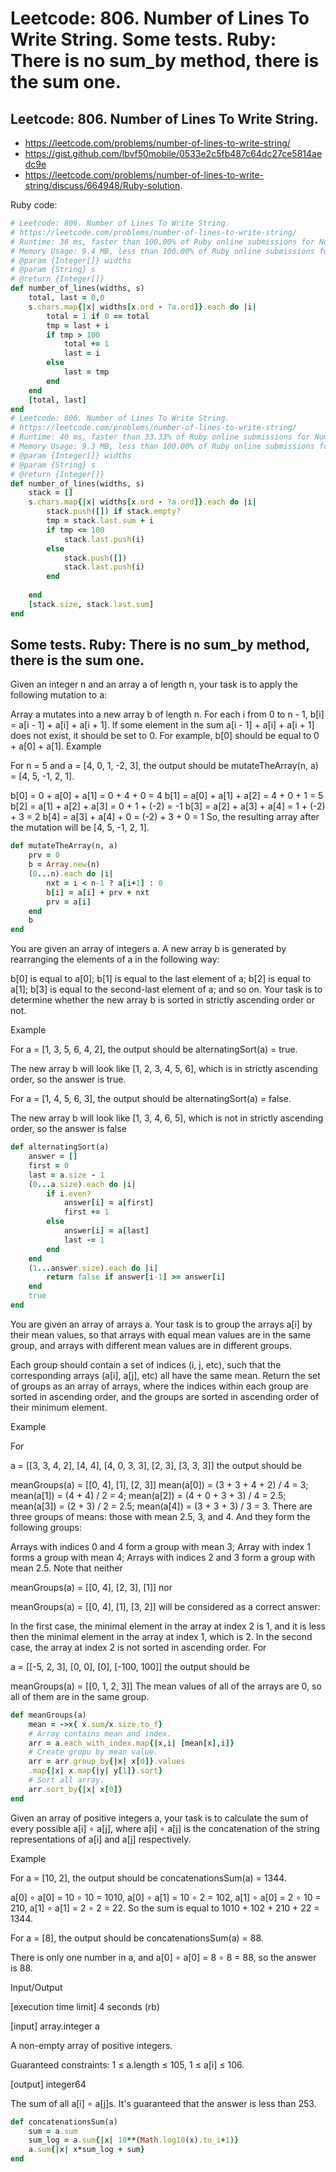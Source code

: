 
# Leetcode: 806. Number of Lines To Write String. Some tests. Ruby: There is no sum_by method, there is the sum one. 

## Leetcode: 806. Number of Lines To Write String.

- https://leetcode.com/problems/number-of-lines-to-write-string/
- https://gist.github.com/lbvf50mobile/0533e2c5fb487c64dc27ce5814aedc9e
- https://leetcode.com/problems/number-of-lines-to-write-string/discuss/664948/Ruby-solution.

Ruby code: 
```Ruby
# Leetcode: 806. Number of Lines To Write String.
# https://leetcode.com/problems/number-of-lines-to-write-string/
# Runtime: 36 ms, faster than 100.00% of Ruby online submissions for Number of Lines To Write String.
# Memory Usage: 9.4 MB, less than 100.00% of Ruby online submissions for Number of Lines To Write String.
# @param {Integer[]} widths
# @param {String} s
# @return {Integer[]}
def number_of_lines(widths, s)
    total, last = 0,0
    s.chars.map{|x| widths[x.ord - ?a.ord]}.each do |i|
        total = 1 if 0 == total
        tmp = last + i
        if tmp > 100
            total += 1
            last = i
        else
            last = tmp
        end
    end
    [total, last]
end
# Leetcode: 806. Number of Lines To Write String.
# https://leetcode.com/problems/number-of-lines-to-write-string/
# Runtime: 40 ms, faster than 33.33% of Ruby online submissions for Number of Lines To Write String.
# Memory Usage: 9.3 MB, less than 100.00% of Ruby online submissions for Number of Lines To Write String.
# @param {Integer[]} widths
# @param {String} s
# @return {Integer[]}
def number_of_lines(widths, s)
    stack = []
    s.chars.map{|x| widths[x.ord - ?a.ord]}.each do |i|
        stack.push([]) if stack.empty?
        tmp = stack.last.sum + i
        if tmp <= 100
            stack.last.push(i)
        else
            stack.push([])
            stack.last.push(i)
        end
       
    end
    [stack.size, stack.last.sum]
end
```


## Some tests. Ruby: There is no sum_by method, there is the sum one. 


Given an integer n and an array a of length n, your task is to apply the following mutation to a:

Array a mutates into a new array b of length n.
For each i from 0 to n - 1, b[i] = a[i - 1] + a[i] + a[i + 1].
If some element in the sum a[i - 1] + a[i] + a[i + 1] does not exist, it should be set to 0. For example, b[0] should be equal to 0 + a[0] + a[1].
Example

For n = 5 and a = [4, 0, 1, -2, 3], the output should be mutateTheArray(n, a) = [4, 5, -1, 2, 1].

b[0] = 0 + a[0] + a[1] = 0 + 4 + 0 = 4
b[1] = a[0] + a[1] + a[2] = 4 + 0 + 1 = 5
b[2] = a[1] + a[2] + a[3] = 0 + 1 + (-2) = -1
b[3] = a[2] + a[3] + a[4] = 1 + (-2) + 3 = 2
b[4] = a[3] + a[4] + 0 = (-2) + 3 + 0 = 1
So, the resulting array after the mutation will be [4, 5, -1, 2, 1].

```Ruby
def mutateTheArray(n, a)
    prv = 0
    b = Array.new(n)
    (0...n).each do |i|
        nxt = i < n-1 ? a[i+1] : 0
        b[i] = a[i] + prv + nxt
        prv = a[i]
    end
    b
end
```

You are given an array of integers a. A new array b is generated by rearranging the elements of a in the following way:

b[0] is equal to a[0];
b[1] is equal to the last element of a;
b[2] is equal to a[1];
b[3] is equal to the second-last element of a;
and so on.
Your task is to determine whether the new array b is sorted in strictly ascending order or not.

Example

For a = [1, 3, 5, 6, 4, 2], the output should be alternatingSort(a) = true.

The new array b will look like [1, 2, 3, 4, 5, 6], which is in strictly ascending order, so the answer is true.

For a = [1, 4, 5, 6, 3], the output should be alternatingSort(a) = false.

The new array b will look like [1, 3, 4, 6, 5], which is not in strictly ascending order, so the answer is false


```Ruby
def alternatingSort(a)
    answer = []
    first = 0
    last = a.size - 1
    (0...a.size).each do |i|
        if i.even?
            answer[i] = a[first]
            first += 1
        else
            answer[i] = a[last]
            last -= 1
        end
    end
    (1...answer.size).each do |i|
        return false if answer[i-1] >= answer[i]
    end
    true
end

```
You are given an array of arrays a. Your task is to group the arrays a[i] by their mean values, so that arrays with equal mean values are in the same group, and arrays with different mean values are in different groups.

Each group should contain a set of indices (i, j, etc), such that the corresponding arrays (a[i], a[j], etc) all have the same mean. Return the set of groups as an array of arrays, where the indices within each group are sorted in ascending order, and the groups are sorted in ascending order of their minimum element.

Example

For

a = [[3, 3, 4, 2],
     [4, 4],
     [4, 0, 3, 3],
     [2, 3],
     [3, 3, 3]]
the output should be

meanGroups(a) = [[0, 4],
                 [1],
                 [2, 3]]
mean(a[0]) = (3 + 3 + 4 + 2) / 4 = 3;
mean(a[1]) = (4 + 4) / 2 = 4;
mean(a[2]) = (4 + 0 + 3 + 3) / 4 = 2.5;
mean(a[3]) = (2 + 3) / 2 = 2.5;
mean(a[4]) = (3 + 3 + 3) / 3 = 3.
There are three groups of means: those with mean 2.5, 3, and 4. And they form the following groups:

Arrays with indices 0 and 4 form a group with mean 3;
Array with index 1 forms a group with mean 4;
Arrays with indices 2 and 3 form a group with mean 2.5.
Note that neither

meanGroups(a) = [[0, 4],
                 [2, 3],
                 [1]]
nor

meanGroups(a) = [[0, 4],
                 [1],
                 [3, 2]]
will be considered as a correct answer:

In the first case, the minimal element in the array at index 2 is 1, and it is less then the minimal element in the array at index 1, which is 2.
In the second case, the array at index 2 is not sorted in ascending order.
For

a = [[-5, 2, 3],
     [0, 0],
     [0],
     [-100, 100]]
the output should be

meanGroups(a) = [[0, 1, 2, 3]]
The mean values of all of the arrays are 0, so all of them are in the same group.

```Ruby
def meanGroups(a)
    mean = ->x{ x.sum/x.size.to_f}
    # Array contains mean and index.
    arr = a.each_with_index.map{|x,i| [mean[x],i]}
    # Create gropu by mean value.
    arr = arr.group_by{|x| x[0]}.values
    .map{|x| x.map{|y| y[1]}.sort}
    # Sort all array.
    arr.sort_by{|x| x[0]}
end

```
Given an array of positive integers a, your task is to calculate the sum of every possible a[i] ∘ a[j], where a[i] ∘ a[j] is the concatenation of the string representations of a[i] and a[j] respectively.

Example

For a = [10, 2], the output should be concatenationsSum(a) = 1344.

a[0] ∘ a[0] = 10 ∘ 10 = 1010,
a[0] ∘ a[1] = 10 ∘ 2 = 102,
a[1] ∘ a[0] = 2 ∘ 10 = 210,
a[1] ∘ a[1] = 2 ∘ 2 = 22.
So the sum is equal to 1010 + 102 + 210 + 22 = 1344.

For a = [8], the output should be concatenationsSum(a) = 88.

There is only one number in a, and a[0] ∘ a[0] = 8 ∘ 8 = 88, so the answer is 88.

Input/Output

[execution time limit] 4 seconds (rb)

[input] array.integer a

A non-empty array of positive integers.

Guaranteed constraints:
1 ≤ a.length ≤ 105,
1 ≤ a[i] ≤ 106.

[output] integer64

The sum of all a[i] ∘ a[j]s. It's guaranteed that the answer is less than 253.

```Ruby
def concatenationsSum(a)
    sum = a.sum
    sum_log = a.sum{|x| 10**(Math.log10(x).to_i+1)}
    a.sum{|x| x*sum_log + sum}
end
```